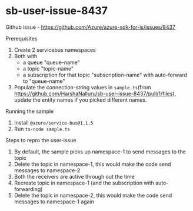 # sb-user-issue-8437
Github issue - https://github.com/Azure/azure-sdk-for-js/issues/8437

Prerequisites
1. Create 2 servicebus namespaces
2. Both with 
    - a queue "queue-name"
    - a topic "topic-name" 
    - a subscription for that topic "subscription-name" with auto-forward to "queue-name"
3. Populate the connection-string values in `sample.ts`(from https://github.com/HarshaNalluru/sb-user-issue-8437/pull/1/files), update the entity names if you picked different names.

Running the sample
1. Install `@azure/service-bus@1.1.5`
2. Run `ts-node sample.ts`

Steps to repro the user-issue
1. By default, the sample picks up namespace-1 to send messages to the topic
2. Delete the topic in namespace-1, this would make the code send messages to namespace-2
3. Both the receivers are active through out the time
4. Recreate topic in namespace-1 (and the subscription with auto-forwarding)
5. Delete the topic in namespace-2, this would make the code send messages to namespace-1 again
